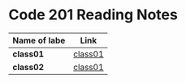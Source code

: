 # Code 201 Reading Notes

|**Name of labe**|**Link**|
|-------------|-----|
|**class01**|[class01](class-01.md)|
|**class02**|[class01](class-02.md)|